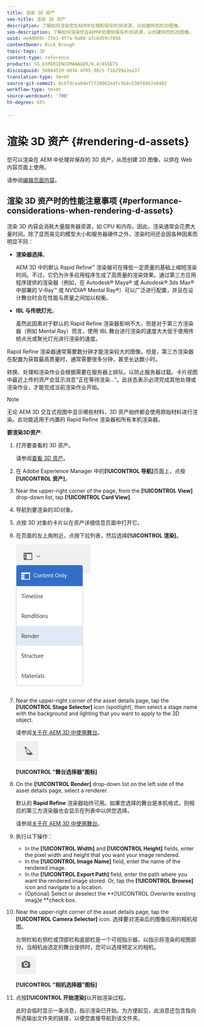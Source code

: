 ```yaml
---
title: 渲染 3D 资产
seo-title: 渲染 3D 资产
description: 了解如何渲染您在AEM中处理和保存的3D资源，以创建网页的2D图像。
seo-description: 了解如何渲染您在AEM中处理和保存的3D资源，以创建网页的2D图像。
uuid: ee4d669c-72b1-4f7a-9a68-a7c6d59c7856
contentOwner: Rick Brough
topic-tags: 3D
content-type: reference
products: SG_EXPERIENCEMANAGER/6.4/ASSETS
discoiquuid: 5b044519-d034-4f05-98c5-f1b299a3ea37
translation-type: tm+mt
source-git-commit: 8c6fdcea0def7720062edfc564c536f8d47e8402
workflow-type: tm+mt
source-wordcount: '700'
ht-degree: 65%

---
```



# 渲染 3D 资产 {#rendering-d-assets}

您可以渲染在 AEM 中处理并保存的 3D 资产，从而创建 2D 图像，以供在 Web 内容页面上使用。

请参阅[编辑页面内容](/help/sites-authoring/qg-page-authoring.md#editing-your-page-content)。

## 渲染 3D 资产时的性能注意事项 {#performance-considerations-when-rendering-d-assets}

渲染 3D 内容会消耗大量服务器资源，如 CPU 和内存。因此，渲染通常会花费大量时间。除了显而易见的模型大小和服务器硬件之外，渲染时间还会因各种因素而明显不同：

* **渲染器选择**。

   AEM 3D 中的默认 Rapid Refine™ 渲染器可在降低一定质量的基础上缩短渲染时间。不过，它仍为许多应用程序生成了高质量的渲染效果。通过第三方应用程序提供的渲染器（例如，在 Autodesk® Maya® 或 Autodesk® 3ds Max® 中部署的 V-Ray™ 或 NVIDIA® Mental Ray®）可以广泛进行配置，并且在设计舞台时会在性能与质量之间加以权衡。

* **IBL 与传统灯光**。

   虽然此因素对于默认的 Rapid Refine 渲染器影响不大，但是对于第三方渲染器（例如 Mental Ray）而言，使用 IBL 舞台进行渲染的速度大大低于使用传统点光或聚光灯光进行渲染的速度。

Rapid Refine 渲染器通常需要数分钟才能渲染较大的图像。但是，第三方渲染器在配置为获取最高质量时，通常需要很多分钟，甚至长达数小时。

转换、处理和渲染作业会根据需要在服务器上排队，以防止服务器过载。卡片视图中最近上传的资产会显示消息“正在等待渲染...”。此状态表示必须完成其他处理或渲染作业，才能完成当前渲染作业开始。

>[!NOTE]
>
>无论 AEM 3D 交互式视图中显示哪些材料，3D 资产始终都会使用原始材料进行渲染。此功能适用于内置的 Rapid Refine 渲染器和所有本机渲染器。

**要渲染3D资产**:

1. 打开要查看的 3D 资产。

   请参阅[查看 3D 资产](viewing-3d-assets.md)。

1. 在 Adobe Experience Manager 中的&#x200B;**[!UICONTROL 导航]**&#x200B;页面上，点按&#x200B;**[!UICONTROL 资产]**。
1. Near the upper-right corner of the page, from the **[!UICONTROL View]** drop-down list, tap **[!UICONTROL Card View]**.
1. 导航到要渲染的3D对象。
1. 点按 3D 对象的卡片以在资产详细信息页面中打开它。
1. 在页面的左上角附近，点按下拉列表，然后选择&#x200B;**[!UICONTROL 渲染]**。

   ![chlimage_1-369](assets/chlimage_1-369.png)

1. Near the upper-right corner of the asset details page, tap the **[!UICONTROL Stage Selector]** icon (spotlight), then select a stage name with the background and lighting that you want to apply to the 3D object.

   请参阅[关于在 AEM 3D 中使用舞台](about-the-use-of-stages-in-aem-3d.md)。

   ![chlimage_1-370](assets/chlimage_1-370.png)

   **[!UICONTROL “舞台选择器”图标]**

1. On the **[!UICONTROL Render]** drop-down list on the left side of the asset details page, select a renderer.

   默认的 **Rapid Refine** 渲染器始终可用。如果您选择的舞台是本机格式，则相应的第三方渲染器也会显示在列表中以供您选择。

   请参阅[关于在 AEM 3D 中使用舞台](about-the-use-of-stages-in-aem-3d.md)。

1. 执行以下操作：

   * In the **[!UICONTROL Width]** and **[!UICONTROL Height]** fields, enter the pixel width and height that you want your image rendered.
   * In the **[!UICONTROL Image Name]** field, enter the name of the rendered image.
   * In the **[!UICONTROL Export Path]** field, enter the path where you want the rendered image stored. Or, tap the **[!UICONTROL Browse]** icon and navigate to a location.
   * (Optional) Select or deselect the **[!UICONTROL Overwrite existing imag]e **check box.

1. Near the upper-right corner of the asset details page, tap the **[!UICONTROL Camera Selector]** icon. 选择要对渲染后的图像应用的相机视图。

   左侧栏和右侧栏或顶部栏和底部栏是一个可视指示器，以指示将渲染的视图部分。当相机由选定的舞台提供时，您可以选择预定义的相机。

   ![chlimage_1-371](assets/chlimage_1-371.png)

   **[!UICONTROL “相机选择器”图标]**

1. 点按&#x200B;**[!UICONTROL 开始渲染]**&#x200B;以开始渲染过程。

   此时会临时显示一条消息，指示渲染已开始。为方便起见，此消息还包含指向所选输出文件夹的链接，以便您直接导航到该文件夹。

